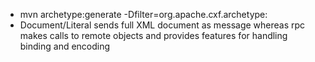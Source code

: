 * mvn archetype:generate -Dfilter=org.apache.cxf.archetype:
* Document/Literal sends full XML document as message whereas rpc makes calls to remote objects and provides features for handling binding and encoding

